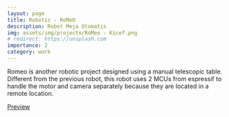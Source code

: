 ```yaml
---
layout: page
title: Robotic - RoMeO
description: Robot Meja Otomatis
img: assets/img/projects/RoMeo - Kicef.png
# redirect: https://unsplash.com
importance: 2
category: work
---
```


Romeo is another robotic project designed using a manual telescopic table. Different from the previous robot, this robot uses 2 MCUs from espressif to handle the motor and camera separately because they are located in a remote location.

<a href=https://furasesa.github.io/assets/html/RoMeO_Assembly.html>Preview</a>
